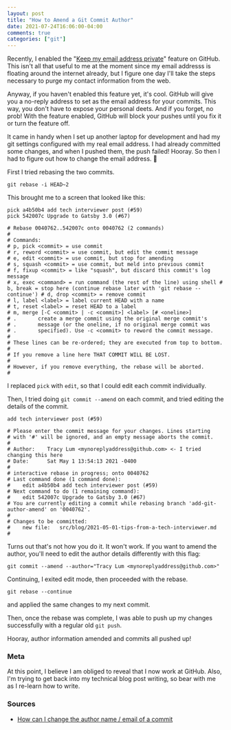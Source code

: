 ```yaml
---
layout: post
title: "How to Amend a Git Commit Author"
date: 2021-07-24T16:06:00-04:00
comments: true
categories: ["git"]
---
```


Recently, I enabled the "[Keep my email address
private](https://docs.github.com/en/github/setting-up-and-managing-your-github-user-account/managing-email-preferences/blocking-command-line-pushes-that-expose-your-personal-email-address)" feature on GitHub.
This isn't all that useful to me at the moment since my email addresss is
floating around the internet already, but I figure one day I'll take the
steps necessary to purge my contact information from the web.

Anyway, if you haven't enabled this feature yet, it's cool. GitHub will give
you a no-reply address to set as the email address for your commits. This
way, you don't have to expose your personal deets. And if you forget, no
prob! With the feature enabled, GitHub will block your pushes until you fix
it or turn the feature off.

It came in handy when I set up another laptop for development and had my git
settings configured with my real email address. I had already committed some
changes, and when I pushed them, the push failed! Hooray. So then I had to
figure out how to change the email address. 🤔

First I tried rebasing the two commits.

`git rebase -i HEAD~2`

This brought me to a screen that looked like this:

```
pick a4b50b4 add tech interviewer post (#59)
pick 542007c Upgrade to Gatsby 3.0 (#67)

# Rebase 0040762..542007c onto 0040762 (2 commands)
#
# Commands:
# p, pick <commit> = use commit
# r, reword <commit> = use commit, but edit the commit message
# e, edit <commit> = use commit, but stop for amending
# s, squash <commit> = use commit, but meld into previous commit
# f, fixup <commit> = like "squash", but discard this commit's log message
# x, exec <command> = run command (the rest of the line) using shell # b, break = stop here (continue rebase later with 'git rebase --continue') # d, drop <commit> = remove commit
# l, label <label> = label current HEAD with a name
# t, reset <label> = reset HEAD to a label
# m, merge [-C <commit> | -c <commit>] <label> [# <oneline>]
# .       create a merge commit using the original merge commit's
# .       message (or the oneline, if no original merge commit was
# .       specified). Use -c <commit> to reword the commit message.
#
# These lines can be re-ordered; they are executed from top to bottom.
#
# If you remove a line here THAT COMMIT WILL BE LOST.
#
# However, if you remove everything, the rebase will be aborted.
#

```

I replaced `pick` with `edit`, so that I could edit each commit individually.

Then, I tried doing `git commit --amend` on each commit, and tried editing the details of the commit.

```
add tech interviewer post (#59)

# Please enter the commit message for your changes. Lines starting
# with '#' will be ignored, and an empty message aborts the commit.
#
# Author:    Tracy Lum <mynoreplyaddress@github.com> <- I tried changing this here
# Date:      Sat May 1 13:54:13 2021 -0400
#
# interactive rebase in progress; onto 0040762
# Last command done (1 command done):
#    edit a4b50b4 add tech interviewer post (#59)
# Next command to do (1 remaining command):
#    edit 542007c Upgrade to Gatsby 3.0 (#67)
# You are currently editing a commit while rebasing branch 'add-git-author-amend' on '0040762'.
#
# Changes to be committed:
#    new file:   src/blog/2021-05-01-tips-from-a-tech-interviewer.md
#
```

Turns out that's not how you do it. It won't work. If you want to amend the author, you'll need to edit the author details differently with this flag:

`git commit --amend --author="Tracy Lum <mynoreplyaddress@github.com>"`

Continuing, I exited edit mode, then proceeded with the rebase.

`git rebase --continue`

and applied the same changes to my next commit.

Then, once the rebase was complete, I was able to push up my changes successfully with a regular old `git push`.

Hooray, author information amended and commits all pushed up!

### Meta
At this point, I believe I am obliged to reveal that I now work at GitHub. Also, I'm trying to get back into my technical blog post writing, so bear with me as I re-learn how to write.

### Sources
- [How can I change the author name / email of a commit](https://www.git-tower.com/learn/git/faq/change-author-name-email/)

